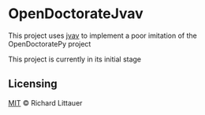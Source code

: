 # OpenDoctorateJvav

This project uses [jvav](https://orangezscb.gitee.io/jvav/) to implement a poor imitation of the OpenDoctoratePy project

This project is currently in its initial stage

## Licensing

[MIT](LICENSE) © Richard Littauer
